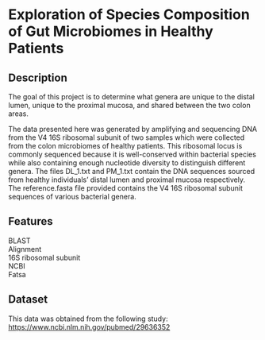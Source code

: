 # Exploration of Species Composition of Gut Microbiomes in Healthy Patients

## Description
The goal of this project is to determine what genera are unique to the distal lumen, unique to the
proximal mucosa, and shared between the two colon areas.

The data presented here was generated by amplifying and sequencing DNA from the V4 16S ribosomal subunit of two samples
which were collected from the colon microbiomes of healthy patients. This ribosomal locus is commonly
sequenced because it is well-conserved within bacterial species while also containing enough nucleotide
diversity to distinguish different genera. The files DL_1.txt and PM_1.txt contain the DNA sequences
sourced from healthy individuals’ distal lumen and proximal mucosa respectively. The reference.fasta
file provided contains the V4 16S ribosomal subunit sequences of various bacterial genera.


## Features
BLAST  
Alignment  
16S ribosomal subunit  
NCBI    
Fatsa 

## Dataset
This data was obtained from the following study:
https://www.ncbi.nlm.nih.gov/pubmed/29636352

